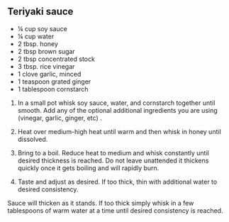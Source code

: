 Teriyaki sauce
--------------

* ¼ cup soy sauce
* ¼ cup water
* 2 tbsp. honey
* 2 tbsp brown sugar
* 2 tbsp concentrated stock
* 3 tbsp. rice vinegar
* 1 clove garlic, minced
* 1 teaspoon grated ginger
* 1 tablespoon cornstarch

1. In a small pot whisk soy sauce, water, and cornstarch together until smooth. 
Add any of the optional additional ingredients you are using (vinegar, garlic, 
ginger, etc) .

2. Heat over medium-high heat until warm and then whisk in honey until 
dissolved.

3. Bring to a boil. Reduce heat to medium and whisk constantly until desired 
thickness is reached. Do not leave unattended it thickens quickly once it gets 
boiling and will rapidly burn.

4. Taste and adjust as desired. If too thick, thin with additional water to 
desired consistency.

Sauce will thicken as it stands. If too thick simply whisk in a few tablespoons 
of warm water at a time until desired consistency is reached.